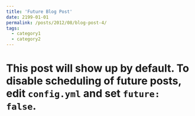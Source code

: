 ```yaml
---
title: 'Future Blog Post'
date: 2199-01-01
permalink: /posts/2012/08/blog-post-4/
tags:
  - category1
  - category2
---
```


# This post will show up by default. To disable scheduling of future posts, edit `config.yml` and set `future: false`. 
